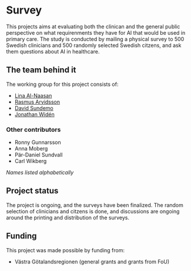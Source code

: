 # Survey

This projects aims at evaluating both the clinican and the general public
perspective on what requirenments they have for AI that would be used in primary
care. The study is conducted by mailing a physical survey to 500 Swedish
clinicians and 500 randomly selected Swedish citzens, and ask them questions
about AI in healthcare.

## The team behind it

The working group for this project consists of:
- [Lina Al-Naasan](/About%20PETRA/The%20team#colabs)
- [Rasmus Arvidsson](/About%20PETRA/The%20team#arvid)
- [David Sundemo](/About%20PETRA/The%20team#david)
- [Jonathan Widén](/About%20PETRA/The%20team#jonathan)

### Other contributors

- Ronny Gunnarsson
- Anna Moberg
- Pär-Daniel Sundvall
- Carl Wikberg

_Names listed alphabetically_

## Project status

The project is ongoing, and the surveys have been finalized. The random
selection of clinicians and citzens is done, and discussions are ongoing around
the printing and distribution of the surveys.

## Funding

This project was made possible by funding from:
 - Västra Götalandsregionen (general grants and grants from FoU)
